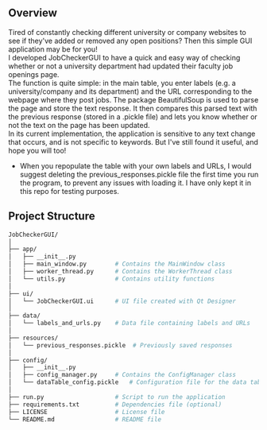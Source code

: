 ## Overview
Tired of constantly checking different university or company websites to see if they've added or removed any open positions? Then this simple GUI application may be for you!\
I developed JobCheckerGUI to have a quick and easy way of checking whether or not a university department had updated their faculty job openings page.\
The function is quite simple: in the main table, you enter labels (e.g. a university/company and its department) and the URL corresponding to the webpage where they post jobs. The package BeautifulSoup is used to parse the page and store the text response. It then compares this parsed text with the previous response (stored in a .pickle file) and lets you know whether or not the text on the page has been updated.\
In its current implementation, the application is sensitive to any text change that occurs, and is not specific to keywords. But I've still found it useful, and hope you will too!

* When you repopulate the table with your own labels and URLs, I would suggest deleting the previous_responses.pickle file the first time you run the program, to prevent any issues with loading it. I have only kept it in this repo for testing purposes.

## Project Structure
```bash
JobCheckerGUI/
│
├── app/
│   ├── __init__.py
│   ├── main_window.py        # Contains the MainWindow class
│   ├── worker_thread.py      # Contains the WorkerThread class
│   └── utils.py              # Contains utility functions
│
├── ui/
│   └── JobCheckerGUI.ui      # UI file created with Qt Designer
│
├── data/
│   └── labels_and_urls.py    # Data file containing labels and URLs
│
├── resources/
│   └── previous_responses.pickle  # Previously saved responses
│
├── config/
│   ├── __init__.py
│   ├── config_manager.py     # Contains the ConfigManager class
│   └── dataTable_config.pickle   # Configuration file for the data table
│
├── run.py                    # Script to run the application
├── requirements.txt          # Dependencies file (optional)
├── LICENSE                   # License file
└── README.md                 # README file
```

